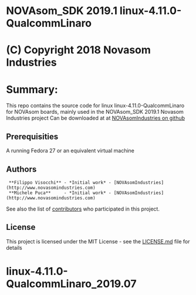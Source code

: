 # NOVAsom_SDK 2019.1 linux-4.11.0-QualcommLinaro
# (C) Copyright 2018 Novasom Industries
Summary:
========
This repo contains the source code for linux linux-4.11.0-QualcommLinaro for NOVAsom boards,
mainly used in the NOVAsom_SDK 2019.1 Novasom Industries project
Can be downloaded at at [NOVAsomIndustries on github](https://novasomindustries.github.io/linux-4.11.0-QualcommLinaro_1.0.5/)
## Prerequisities
A running Fedora 27 or an equivalent virtual machine

## Authors
```
 **Filippo Visocchi** - *Initial work* - [NOVAsomIndustries](http://www.novasomindustries.com)
 **Michele Puca**     - *Initial work* - [NOVAsomIndustries](http://www.novasomindustries.com)
```
See also the list of [contributors](https://gitlab.com/NovasomIndustries/Doc/contributors) who participated in this project.

## License

This project is licensed under the MIT License - see the [LICENSE.md](LICENSE.md) file for details


# linux-4.11.0-QualcommLinaro_2019.07
